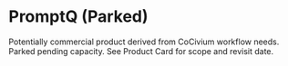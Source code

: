 <!-- status: stub; target: 150+ words -->
# PromptQ (Parked)
Potentially commercial product derived from CoCivium workflow needs.  Parked pending capacity.  See Product Card for scope and revisit date.

